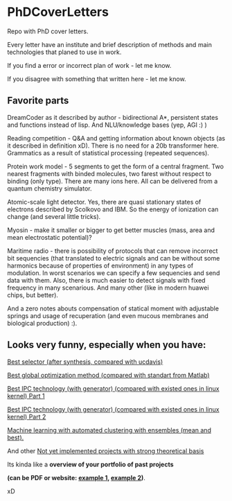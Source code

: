 # PhDCoverLetters
Repo with PhD cover letters.

Every letter have an institute and brief description of methods and main technologies that planed to use in work.

If you find a error or incorrect plan of work - let me know.

If you disagree with something that written here - let me know.

## Favorite parts

DreamCoder as it described by author - bidirectional A*, persistent states and functions instead of lisp. And NLU/knowledge bases (yep, AGI :) )

Reading competition - Q&A and getting information about known objects (as it described in definition xD). There is no need for a 20b transformer here.
Grammatics as a result of statistical processing (repeated sequences).

Protein work model - 5 segments to get the form of a central fragment.
Two nearest fragments with binded molecules, two farest without respect to binding (only type). There are many ions here. All can be delivered from a quantum chemistry simulator.

Atomic-scale light detector. Yes, there are quasi stationary states of electrons described by Scolkovo and IBM. So the energy of ionization can change (and several little tricks).

Myosin - make it smaller or bigger to get better muscles (mass, area and mean electrostatic potential)?

Maritime radio - there is possibility of protocols that can remove incorrect bit sequencies (that translated to electric signals and can be without some harmonics because of properties of environment) in any types of modulation. In worst scenarios we can specify a few sequencies and send data with them. Also, there is much easier to detect signals with fixed frequency in many scenarious. And many other (like in modern huawei chips, but better).

And a zero notes abouts compensation of statical moment with adjustable springs and usage of recuperation (and even mucous membranes and biological production) :).

## Looks very funny, especially when you have:

[Best selector (after synthesis, compared with ucdavis)](https://github.com/ValeriyAndreevichPushkarev/Selector_8bit)

[Best global optimization method (compared with standart from Matlab)](https://medium.com/@pushkarevvaleriyandreevich/gradient-descent-that-we-must-have-5a4542e218a0)

[Best IPC technology (with generator) (compared with existed ones in linux kernel) Part 1](https://medium.com/@pushkarevvaleriyandreevich/making-libs-drivers-verilog-endpoints-for-custom-hardware-for-windows-linux-f8cf2d1e8efe)

[Best IPC technology (with generator) (compared with existed ones in linux kernel) Part 2](https://medium.com/@pushkarevvaleriyandreevich/making-libs-drivers-verilog-enpoints-for-custom-hardware-for-windows-linux-8a6f580aa3f3)

[Machine learning with automated clustering with ensembles (mean and best).](https://medium.com/@PushkarevValeriyAndreevich2/ensemble-learning-how-it-should-be-c6aed7a45b1d)

And other [Not yet implemented projects with strong theoretical basis](https://github.com/ValeryAndreevichPushkarev)


Its kinda like a **overview of your portfolio of past projects**

**(can be PDF or website: [example 1](https://andykong.org), [example 2](https://www.rayanarmani.com))**.

xD



